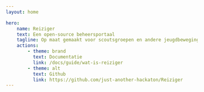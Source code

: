 ```yaml
---
layout: home

hero:
    name: Reiziger
    text: Een open-source beheersportaal
    tagline: Op maat gemaakt voor scoutsgroepen en andere jeugdbewegingen. Met een oog op simpel in gebruik.
    actions:
        - theme: brand
          text: Documentatie
          link: /docs/guide/wat-is-reiziger
        - theme: alt
          text: Github
          link: https://github.com/just-another-hackaton/Reiziger
---
```

